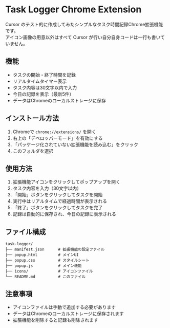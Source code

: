 # Task Logger Chrome Extension
Cursor のテスト的に作成してみたシンプルなタスク時間記録Chrome拡張機能です。<br>
アイコン画像の用意以外はすべて Cursor が行い自分自身コードは一行も書いていません。

## 機能

- タスクの開始・終了時間を記録
- リアルタイムタイマー表示
- タスク内容は30文字以内で入力
- 今日の記録を表示（最新5件）
- データはChromeのローカルストレージに保存

## インストール方法

1. Chromeで `chrome://extensions/` を開く
2. 右上の「デベロッパーモード」を有効にする
3. 「パッケージ化されていない拡張機能を読み込む」をクリック
4. このフォルダを選択

## 使用方法

1. 拡張機能アイコンをクリックしてポップアップを開く
2. タスク内容を入力（30文字以内）
3. 「開始」ボタンをクリックしてタスクを開始
4. 実行中はリアルタイムで経過時間が表示される
5. 「終了」ボタンをクリックしてタスクを完了
6. 記録は自動的に保存され、今日の記録に表示される

## ファイル構成

```
task-logger/
├── manifest.json      # 拡張機能の設定ファイル
├── popup.html         # メインUI
├── popup.css          # スタイルシート
├── popup.js           # メイン機能
├── icons/             # アイコンファイル
└── README.md          # このファイル
```

## 注意事項

- アイコンファイルは手動で追加する必要があります
- データはChromeのローカルストレージに保存されます
- 拡張機能を削除すると記録も削除されます 
